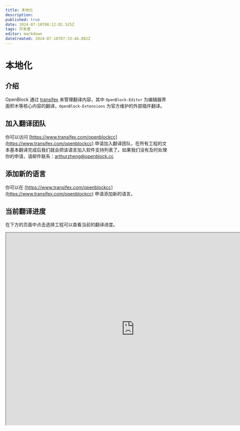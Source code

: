 ```yaml
---
title: 本地化
description: 
published: true
date: 2024-07-18T08:12:02.525Z
tags: 开发者
editor: markdown
dateCreated: 2024-07-18T07:33:46.082Z
---
```


# 本地化

## 介绍

OpenBlock 通过 [transifex](https://www.transifex.com/) 来管理翻译内容，其中 `OpenBlock-Editor` 为编辑器界面积木等核心内容的翻译，`OpenBlock-Extensions` 为官方维护的外部插件翻译。

## 加入翻译团队

你可以访问 [https://www.transifex.com/openblockcc](https://www.transifex.com/openblockcc) 申请加入翻译团队，在所有工程的文本基本翻译完成后我们就会把该语言加入软件支持列表了。如果我们没有及时处理你的申请，请邮件联系：[arthurzheng@openblock.cc](mailto:arthurzheng@openblock.cc)

## 添加新的语言

你可以在 [https://www.transifex.com/openblockcc](https://www.transifex.com/openblockcc) 申请添加新的语言。

## 当前翻译进度

在下方的页面中点击选择工程可以查看当前的翻译进度。

<iframe src="https://explore.transifex.com/openblockcc/" width="800" height="600"></iframe>